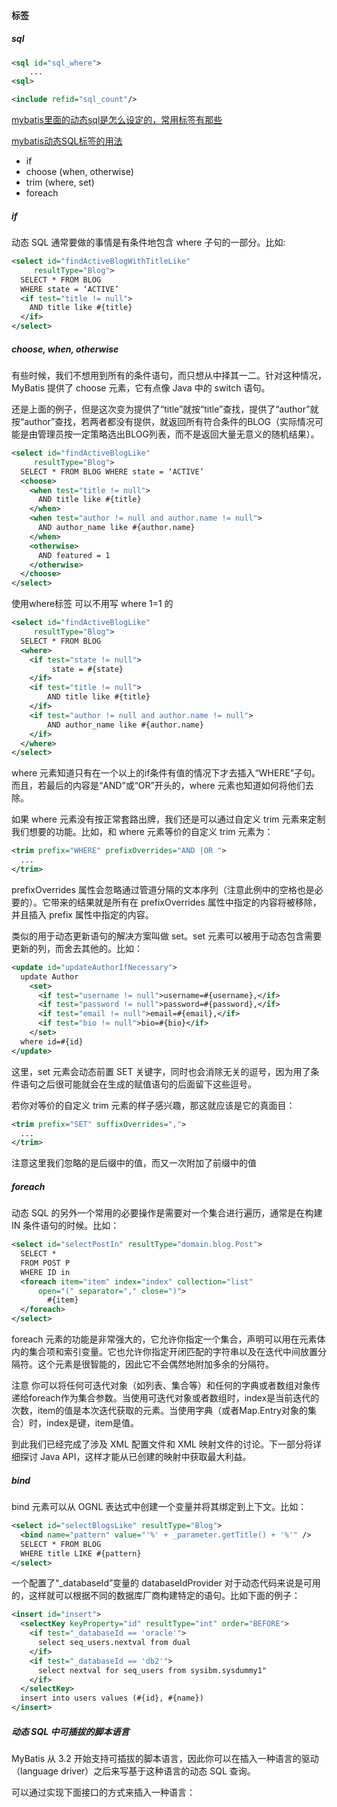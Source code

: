 

#### 标签

##### sql

````xml
<sql id="sql_where"> 
	...
<sql>

<include refid="sql_count"/> 
````

[mybatis里面的动态sql是怎么设定的，常用标签有那些](https://zhidao.baidu.com/question/243591928694544444.html)



[mybatis动态SQL标签的用法](http://www.cnblogs.com/ywqbj/p/5707652.html)

- if
- choose (when, otherwise)
- trim (where, set)
- foreach



##### if

动态 SQL 通常要做的事情是有条件地包含 where 子句的一部分。比如:

````xml
<select id="findActiveBlogWithTitleLike"
     resultType="Blog">
  SELECT * FROM BLOG 
  WHERE state = ‘ACTIVE’ 
  <if test="title != null">
    AND title like #{title}
  </if>
</select>
````



##### choose, when, otherwise

有些时候，我们不想用到所有的条件语句，而只想从中择其一二。针对这种情况，MyBatis 提供了 choose 元素，它有点像 Java 中的 switch 语句。

还是上面的例子，但是这次变为提供了“title”就按“title”查找，提供了“author”就按“author”查找，若两者都没有提供，就返回所有符合条件的BLOG（实际情况可能是由管理员按一定策略选出BLOG列表，而不是返回大量无意义的随机结果）。

````xml
<select id="findActiveBlogLike"
     resultType="Blog">
  SELECT * FROM BLOG WHERE state = ‘ACTIVE’
  <choose>
    <when test="title != null">
      AND title like #{title}
    </when>
    <when test="author != null and author.name != null">
      AND author_name like #{author.name}
    </when>
    <otherwise>
      AND featured = 1
    </otherwise>
  </choose>
</select>
````



使用where标签 可以不用写 where 1=1 的

````xml
<select id="findActiveBlogLike"
     resultType="Blog">
  SELECT * FROM BLOG 
  <where> 
    <if test="state != null">
         state = #{state}
    </if> 
    <if test="title != null">
        AND title like #{title}
    </if>
    <if test="author != null and author.name != null">
        AND author_name like #{author.name}
    </if>
  </where>
</select>
````

where 元素知道只有在一个以上的if条件有值的情况下才去插入“WHERE”子句。而且，若最后的内容是“AND”或“OR”开头的，where 元素也知道如何将他们去除。

如果 where 元素没有按正常套路出牌，我们还是可以通过自定义 trim 元素来定制我们想要的功能。比如，和 where 元素等价的自定义 trim 元素为：

```xml
<trim prefix="WHERE" prefixOverrides="AND |OR ">
  ... 
</trim>
```

prefixOverrides 属性会忽略通过管道分隔的文本序列（注意此例中的空格也是必要的）。它带来的结果就是所有在 prefixOverrides 属性中指定的内容将被移除，并且插入 prefix 属性中指定的内容。

类似的用于动态更新语句的解决方案叫做 set。set 元素可以被用于动态包含需要更新的列，而舍去其他的。比如：

````xml
<update id="updateAuthorIfNecessary">
  update Author
    <set>
      <if test="username != null">username=#{username},</if>
      <if test="password != null">password=#{password},</if>
      <if test="email != null">email=#{email},</if>
      <if test="bio != null">bio=#{bio}</if>
    </set>
  where id=#{id}
</update>
````



这里，set 元素会动态前置 SET 关键字，同时也会消除无关的逗号，因为用了条件语句之后很可能就会在生成的赋值语句的后面留下这些逗号。

若你对等价的自定义 trim 元素的样子感兴趣，那这就应该是它的真面目：

````xml
<trim prefix="SET" suffixOverrides=",">
  ...
</trim>
````

注意这里我们忽略的是后缀中的值，而又一次附加了前缀中的值

##### foreach

动态 SQL 的另外一个常用的必要操作是需要对一个集合进行遍历，通常是在构建 IN 条件语句的时候。比如：

````xml
<select id="selectPostIn" resultType="domain.blog.Post">
  SELECT *
  FROM POST P
  WHERE ID in
  <foreach item="item" index="index" collection="list"
      open="(" separator="," close=")">
        #{item}
  </foreach>
</select>
````

foreach 元素的功能是非常强大的，它允许你指定一个集合，声明可以用在元素体内的集合项和索引变量。它也允许你指定开闭匹配的字符串以及在迭代中间放置分隔符。这个元素是很智能的，因此它不会偶然地附加多余的分隔符。

注意 你可以将任何可迭代对象（如列表、集合等）和任何的字典或者数组对象传递给foreach作为集合参数。当使用可迭代对象或者数组时，index是当前迭代的次数，item的值是本次迭代获取的元素。当使用字典（或者Map.Entry对象的集合）时，index是键，item是值。

到此我们已经完成了涉及 XML 配置文件和 XML 映射文件的讨论。下一部分将详细探讨 Java API，这样才能从已创建的映射中获取最大利益。

##### bind

bind 元素可以从 OGNL 表达式中创建一个变量并将其绑定到上下文。比如：

````xml
<select id="selectBlogsLike" resultType="Blog">
  <bind name="pattern" value="'%' + _parameter.getTitle() + '%'" />
  SELECT * FROM BLOG
  WHERE title LIKE #{pattern}
</select>
````



一个配置了“_databaseId”变量的 databaseIdProvider 对于动态代码来说是可用的，这样就可以根据不同的数据库厂商构建特定的语句。比如下面的例子：

````xml
<insert id="insert">
  <selectKey keyProperty="id" resultType="int" order="BEFORE">
    <if test="_databaseId == 'oracle'">
      select seq_users.nextval from dual
    </if>
    <if test="_databaseId == 'db2'">
      select nextval for seq_users from sysibm.sysdummy1"
    </if>
  </selectKey>
  insert into users values (#{id}, #{name})
</insert>
````



##### 动态 SQL 中可插拔的脚本语言

MyBatis 从 3.2 开始支持可插拔的脚本语言，因此你可以在插入一种语言的驱动（language driver）之后来写基于这种语言的动态 SQL 查询。

可以通过实现下面接口的方式来插入一种语言：